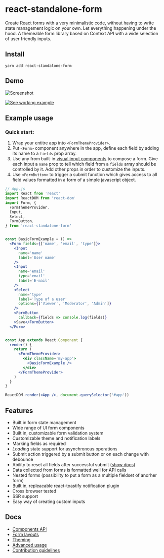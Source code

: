 # react-standalone-form

Create React forms with a very minimalistic code, without having to write state
management logic on your own. Let everything happening under the hood. A themeable
form library based on Context API with a wide selection of user friendly inputs.

## Install

```
yarn add react-standalone-form
```

## Demo

![Screenshot](https://raw.githubusercontent.com/frontcraft/react-standalone-form/master/screenshot.jpg "Screenshot")

[![See working example](https://codesandbox.io/static/img/play-codesandbox.svg)](https://codesandbox.io/s/jp69w6kj35?fontsize=14&hidenavigation=1)

## Example usage

### Quick start:

1. Wrap your entitre app into `<FormThemeProvider>`.
2. Put `<Form>` component anywhere in the app, define each field by adding its name to a `fields` prop array.
3. Use any from built-in [visual input components](https://github.com/frontcraft/react-standalone-form/wiki/Components-API#Inputs) to compose a form. Give each input a `name` prop to tell which field from a `fields` array should be controlled by it. Add other props in order to customize the inputs.
4. Use `<FormButton>` to trigger a submit function which gives access to all field values formatted in a form of a simple javascript object.

```jsx
// App.js
import React from 'react'
import ReactDOM from 'react-dom'
import Form, {
  FormThemeProvider,
  Input,
  Select,
  FormButton,
} from 'react-standalone-form'


const BasicFormExample = () =>
  <Form fields={['name', 'email', 'type']}>
    <Input
      name='name'
      label='User name'
    />
    <Input
      name='email'
      type='email'
      label='E-mail'
    />
    <Select
      name='type'
      label='Type of a user'
      options={['Viewer', 'Moderator', 'Admin']}
    />
    <FormButton
      callback={fields => console.log(fields)}
    >Save</FormButton>
  </Form>


const App extends React.Component {
  render() {
    return (
      <FormThemeProvider>
        <div className='my-app'>
          <BasicFormExample />
        </div>
      </FormThemeProvider>
    )
  }
}

ReactDOM.render(<App />, document.querySelector('#app'))
```

## Features

* Built in form state management
* Wide range of UI form components
* Built in, customizable form validation system
* Customizable theme and notification labels
* Marking fields as required
* *Loading* state support for asynchronous operations
* Submit action triggered by a submit button or on each change with debounce
* Ability to reset all fields after successful submit ([show docs](https://github.com/frontcraft/react-standalone-form/wiki/Components-API#FormButton))
* Data collected from forms is formatted well for API calls
* Nested forms (possibility to put a form as a multiple fieldset of anorher form)
* Built in, repleacable react-toastify notification plugin
* Cross browser tested
* SSR support
* Easy way of creating custom inputs


## Docs

* [Components API](https://github.com/frontcraft/react-standalone-form/wiki/Components-API)
* [Form layouts](https://github.com/frontcraft/react-standalone-form/wiki/Form-layouts)
* [Theming](https://github.com/frontcraft/react-standalone-form/wiki/Theming)
* [Advanced usage](https://github.com/frontcraft/react-standalone-form/wiki/Advanced-usage)
* [Contribution guidelines](https://github.com/frontcraft/react-standalone-form/wiki/Contribution-guidelines)
